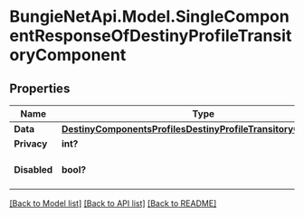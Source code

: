 # BungieNetApi.Model.SingleComponentResponseOfDestinyProfileTransitoryComponent
## Properties

Name | Type | Description | Notes
------------ | ------------- | ------------- | -------------
**Data** | [**DestinyComponentsProfilesDestinyProfileTransitoryComponent**](DestinyComponentsProfilesDestinyProfileTransitoryComponent.md) |  | [optional] 
**Privacy** | **int?** |  | [optional] 
**Disabled** | **bool?** | If true, this component is disabled. | [optional] 

[[Back to Model list]](../README.md#documentation-for-models) [[Back to API list]](../README.md#documentation-for-api-endpoints) [[Back to README]](../README.md)

